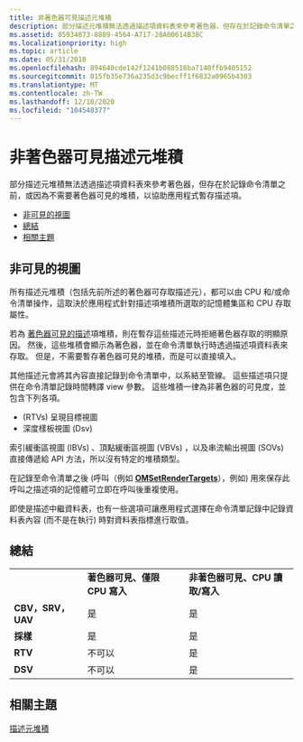 ```yaml
---
title: 非著色器可見描述元堆積
description: 部分描述元堆積無法透過描述項資料表來參考著色器，但存在於記錄命令清單之前，或因為不需要著色器可見的堆積，以協助應用程式暫存描述項。
ms.assetid: 85934873-8889-4564-A717-28A00614B38C
ms.localizationpriority: high
ms.topic: article
ms.date: 05/31/2018
ms.openlocfilehash: 894640cde142f1241b088518ba7140ffb9405152
ms.sourcegitcommit: 015fb35e736a235d3c9becff1f6832a0965b4303
ms.translationtype: MT
ms.contentlocale: zh-TW
ms.lasthandoff: 12/10/2020
ms.locfileid: "104548377"
---
```

# <a name="non-shader-visible-descriptor-heaps"></a>非著色器可見描述元堆積

部分描述元堆積無法透過描述項資料表來參考著色器，但存在於記錄命令清單之前，或因為不需要著色器可見的堆積，以協助應用程式暫存描述項。

-   [非可見的視圖](#non-visible-views)
-   [總結](#summary)
-   [相關主題](#related-topics)

## <a name="non-visible-views"></a>非可見的視圖

所有描述元堆積（包括先前所述的著色器可存取描述元），都可以由 CPU 和/或命令清單操作，這取決於應用程式針對描述項堆積所選取的記憶體集區和 CPU 存取屬性。

若為 [著色器可見的描述](shader-visible-descriptor-heaps.md)項堆積，則在暫存這些描述元時拒絕著色器存取的明顯原因。 然後，這些堆積會顯示為著色器，並在命令清單執行時透過描述項資料表來存取。 但是，不需要暫存著色器可見的堆積，而是可以直接填入。

其他描述元會將其內容直接記錄到命令清單中，以系結至管線。 這些描述項只提供在命令清單記錄時間轉譯 view 參數。 這些堆積一律為非著色器的可見度，並包含下列各項。

-    (RTVs) 呈現目標視圖
-   深度樣板視圖 (Dsv) 

索引緩衝區視圖 (IBVs) 、頂點緩衝區視圖 (VBVs) ，以及串流輸出視圖 (SOVs) 直接傳遞給 API 方法，所以沒有特定的堆積類型。

在記錄至命令清單之後 (呼叫（例如 [**OMSetRenderTargets**](/windows/desktop/api/d3d12/nf-d3d12-id3d12graphicscommandlist-omsetrendertargets)），例如) 用來保存此呼叫之描述項的記憶體可立即在呼叫後重複使用。

即使是描述中繼資料表，也有一些選項可讓應用程式選擇在命令清單記錄中記錄資料表內容 (而不是在執行) 時對資料表指標進行取值。

## <a name="summary"></a>總結



|                   |                                    |                                        |
|-------------------|------------------------------------|----------------------------------------|
|                   | **著色器可見、僅限 CPU 寫入** | **非著色器可見、CPU 讀取/寫入** |
| **CBV，SRV，UAV** | 是                                | 是                                    |
| **採樣**       | 是                                | 是                                    |
| **RTV**           | 不可以                                 | 是                                    |
| **DSV**           | 不可以                                 | 是                                    |



 

## <a name="related-topics"></a>相關主題

<dl> <dt>

[描述元堆積](descriptor-heaps.md)
</dt> </dl>

 

 




